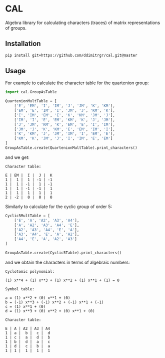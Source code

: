 # CAL
Algebra library for calculating characters (traces) of matrix representations of groups.
## Installation

```bash
pip install git+https://github.com/ddimitrgr/cal.git@master
```

## Usage

For example to calculate the character table for the quartenion group:

```python
import cal.GroupAsTable

QuartenionMultTable = [
    ['E', 'EM', 'I', 'IM', 'J', 'JM', 'K', 'KM'],
    ['EM', 'E', 'IM', 'I', 'JM', 'J', 'KM', 'K'],
    ['I', 'IM', 'EM', 'E', 'K', 'KM', 'JM', 'J'],
    ['IM', 'I', 'E', 'EM', 'KM', 'K', 'J', 'JM'],
    ['J', 'JM', 'KM', 'K', 'EM', 'E', 'I', 'IM'],
    ['JM', 'J', 'K', 'KM', 'E', 'EM', 'IM', 'I'],
    ['K', 'KM', 'J', 'JM', 'IM', 'I', 'EM', 'E'],
    ['KM', 'K', 'JM', 'J', 'I', 'IM', 'E', 'EM']
]
GroupAsTable.create(QuartenionMultTable).print_characters()
```

and we get:
```
Character table:

E | EM |  I |  J |  K
1 |  1 |  1 | -1 | -1
1 |  1 | -1 |  1 | -1
1 |  1 | -1 | -1 |  1
1 |  1 |  1 |  1 |  1
2 | -2 |  0 |  0 |  0
```

Similarly to calculate for the cyclic group of order 5:
```python
Cyclic5MultTable = [
    ['E', 'A', 'A2', 'A3', 'A4'],
    ['A', 'A2', 'A3', 'A4', 'E'],
    ['A2', 'A3', 'A4', 'E', 'A'],
    ['A3', 'A4', 'E', 'A', 'A2'],
    ['A4', 'E', 'A', 'A2', 'A3']
]

GroupAsTable.create(Cyclic5Table).print_characters()
```

and we obtain the characters in terms of algebraic numbers:
```
Cyclotomic polynomial:

(1) x**4 + (1) x**3 + (1) x**2 + (1) x**1 + (1) = 0

Symbol table:

a = (1) x**2 + (0) x**1 + (0)
b = (-1) x**3 + (-1) x**2 + (-1) x**1 + (-1)
c = (1) x**1 + (0)
d = (1) x**3 + (0) x**2 + (0) x**1 + (0)

Character table:

E | A | A2 | A3 | A4
1 | a |  b |  c |  d
1 | c |  a |  d |  b
1 | b |  d |  a |  c
1 | d |  c |  b |  a
1 | 1 |  1 |  1 |  1
```
